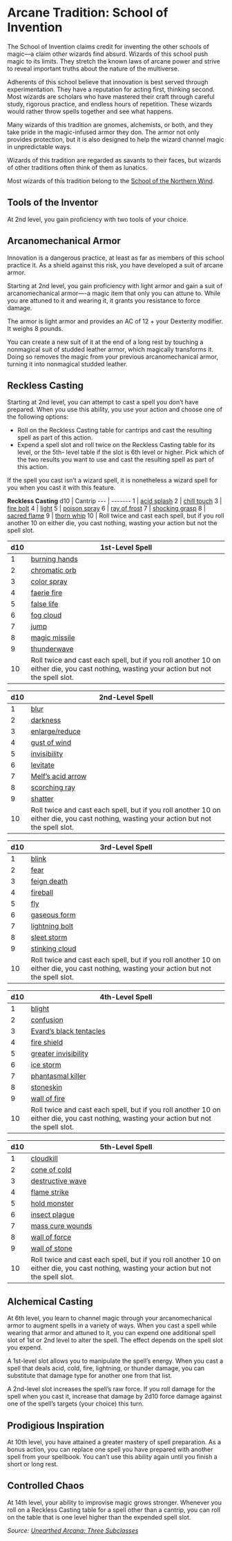 # Arcane Tradition: School of Invention
The School of Invention claims credit for inventing the other schools of magic—a claim other wizards find absurd. Wizards of this school push magic to its limits. They stretch the known laws of arcane power and strive to reveal important truths about the nature of the multiverse.

Adherents of this school believe that innovation is best served through experimentation. They have a reputation for acting first, thinking second. Most wizards are scholars who have mastered their craft through careful study, rigorous practice, and endless hours of repetition. These wizards would rather throw spells together and see what happens.

Many wizards of this tradition are gnomes, alchemists, or both, and they take pride in the magic-infused armor they don. The armor not only provides protection, but it is also designed to help the wizard channel magic in unpredictable ways.

Wizards of this tradition are regarded as savants to their faces, but wizards of other traditions often think of them as lunatics.

Most wizards of this tradition belong to the [School of the Northern Wind](/Organizations/MageSchools/NorthernWind.md).

## Tools of the Inventor
At 2nd level, you gain proficiency with two tools of your choice.

## Arcanomechanical Armor
Innovation is a dangerous practice, at least as far as members of this school practice it. As a shield against this risk, you have developed a suit of arcane armor.

Starting at 2nd level, you gain proficiency with light armor and gain a suit of arcanomechanical armor—-a magic item that only you can attune to. While you are attuned to it and wearing it, it grants you resistance to force damage.

The armor is light armor and provides an AC of 12 + your Dexterity modifier. It weighs 8 pounds.

You can create a new suit of it at the end of a long rest by touching a nonmagical suit of studded leather armor, which magically transforms it. Doing so removes the magic from your previous arcanomechanical armor, turning it into nonmagical studded leather.

## Reckless Casting
Starting at 2nd level, you can attempt to cast a spell you don’t have prepared. When you use this ability, you use your action and choose one of the following options:
* Roll on the Reckless Casting table for cantrips and cast the resulting spell as part of this action.
* Expend a spell slot and roll twice on the Reckless Casting table for its level, or the 5th- level table if the slot is 6th level or higher. Pick which of the two results you want to use and cast the resulting spell as part of this action.

If the spell you cast isn’t a wizard spell, it is nonetheless a wizard spell for you when you cast it with this feature.

**Reckless Casting**
d10 | Cantrip
--- | -------
1 | [acid splash](https://www.dndbeyond.com/spells/acid-splash)
2 | [chill touch](https://www.dndbeyond.com/spells/chill-touch)
3 | [fire bolt](https://www.dndbeyond.com/spells/fire-bolt)
4 | [light](https://www.dndbeyond.com/spells/light)
5 | [poison spray](https://www.dndbeyond.com/spells/poison-spray)
6 | [ray of frost](https://www.dndbeyond.com/spells/ray-of-frost)
7 | [shocking grasp](https://www.dndbeyond.com/spells/shocking-grasp)
8 | [sacred flame](https://www.dndbeyond.com/spells/sacred-flame)
9 | [thorn whip](https://www.dndbeyond.com/spells/thorn-whip)
10 | Roll twice and cast each spell, but if you roll another 10 on either die, you cast nothing, wasting your action but not the spell slot.

d10 | 1st-Level Spell
--- | -------
1 | [burning hands](https://www.dndbeyond.com/spells/burning-hands)
2 | [chromatic orb](https://www.dndbeyond.com/spells/chromatic-orb)
3 | [color spray](https://www.dndbeyond.com/spells/color-spray)
4 | [faerie fire](https://www.dndbeyond.com/spells/faerie-fire)
5 | [false life](https://www.dndbeyond.com/spells/false-life)
6 | [fog cloud](https://www.dndbeyond.com/spells/fog-cloud)
7 | [jump](https://www.dndbeyond.com/spells/jump)
8 | [magic missile](https://www.dndbeyond.com/spells/magic-missile)
9 | [thunderwave](https://www.dndbeyond.com/spells/thunderwave)
10 | Roll twice and cast each spell, but if you roll another 10 on either die, you cast nothing, wasting your action but not the spell slot.

d10 | 2nd-Level Spell
--- | -------
1 | [blur](https://www.dndbeyond.com/spells/blur)
2 | [darkness](https://www.dndbeyond.com/spells/darkness)
3 | [enlarge/reduce](https://www.dndbeyond.com/spells/enlarge-reduce)
4 | [gust of wind](https://www.dndbeyond.com/spells/gust-of-wind)
5 | [invisibility](https://www.dndbeyond.com/spells/invisibility)
6 | [levitate](https://www.dndbeyond.com/spells/levitate)
7 | [Melf’s acid arrow](https://www.dndbeyond.com/spells/melfs-acid-arrow)
8 | [scorching ray](https://www.dndbeyond.com/spells/scorching-ray)
9 | [shatter](https://www.dndbeyond.com/spells/shatter)
10 | Roll twice and cast each spell, but if you roll another 10 on either die, you cast nothing, wasting your action but not the spell slot.

d10 | 3rd-Level Spell
--- | -------
1 | [blink](https://www.dndbeyond.com/spells/blink)
2 |[fear](https://www.dndbeyond.com/spells/fear)
3 |[feign death](https://www.dndbeyond.com/spells/feign-death)
4 |[fireball](https://www.dndbeyond.com/spells/fireball)
5 |[fly](https://www.dndbeyond.com/spells/fly)
6 |[gaseous form](https://www.dndbeyond.com/spells/gaseous-form)
7 |[lightning bolt](https://www.dndbeyond.com/spells/lightning-bolt)
8 |[sleet storm](https://www.dndbeyond.com/spells/sleet-storm)
9 |[stinking cloud](https://www.dndbeyond.com/spells/stinking-cloud)
10 | Roll twice and cast each spell, but if you roll another 10 on either die, you cast nothing, wasting your action but not the spell slot.

d10 | 4th-Level Spell
--- | -------
1 |[blight](https://www.dndbeyond.com/spells/blight)
2 |[confusion](https://www.dndbeyond.com/spells/confusion)
3 |[Evard’s black tentacles](https://www.dndbeyond.com/spells/evards-black-tentacles)
4 |[fire shield](https://www.dndbeyond.com/spells/fire-shield)
5 |[greater invisibility](https://www.dndbeyond.com/spells/greater-invisibility)
6 |[ice storm](https://www.dndbeyond.com/spells/ice-storm)
7 |[phantasmal killer](https://www.dndbeyond.com/spells/phantasmal-killer)
8 |[stoneskin](https://www.dndbeyond.com/spells/stoneskin)
9 |[wall of fire](https://www.dndbeyond.com/spells/wall-of-fire)
10 | Roll twice and cast each spell, but if you roll another 10 on either die, you cast nothing, wasting your action but not the spell slot.

d10 | 5th-Level Spell
--- | -------
1 |[cloudkill](https://www.dndbeyond.com/spells/cloudkill)
2 |[cone of cold](https://www.dndbeyond.com/spells/cone-of-cold)
3 |[destructive wave](https://www.dndbeyond.com/spells/destructive-wave)
4 |[flame strike](https://www.dndbeyond.com/spells/flame-strike)
5 |[hold monster](https://www.dndbeyond.com/spells/hold-monster)
6 |[insect plague](https://www.dndbeyond.com/spells/insect-plague)
7 |[mass cure wounds](https://www.dndbeyond.com/spells/mass-cure-wounds)
8 |[wall of force](https://www.dndbeyond.com/spells/wall-of-force)
9 |[wall of stone](https://www.dndbeyond.com/spells/wall-of-stone)
10 | Roll twice and cast each spell, but if you roll another 10 on either die, you cast nothing, wasting your action but not the spell slot.

## Alchemical Casting
At 6th level, you learn to channel magic through your arcanomechanical armor to augment spells in a variety of ways. When you cast a spell while wearing that armor and attuned to it, you can expend one additional spell slot of 1st or 2nd level to alter the spell. The effect depends on the spell slot you expend.

A 1st-level slot allows you to manipulate the spell’s energy. When you cast a spell that deals acid, cold, fire, lightning, or thunder damage, you can substitute that damage type for another one from that list.

A 2nd-level slot increases the spell’s raw force. If you roll damage for the spell when you cast it, increase that damage by 2d10 force damage against one of the spell’s targets (your choice) this turn.

## Prodigious Inspiration
At 10th level, you have attained a greater mastery of spell preparation. As a bonus action, you can replace one spell you have prepared with another spell from your spellbook. You can’t use this ability again until you finish a short or long rest.

## Controlled Chaos
At 14th level, your ability to improvise magic grows stronger. Whenever you roll on a Reckless Casting table for a spell other than a cantrip, you can roll on the table that is one level higher than the expended spell slot.

*Source: [Unearthed Arcana: Three Subclasses](https://dnd.wizards.com/articles/unearthed-arcana/three-subclasses)*